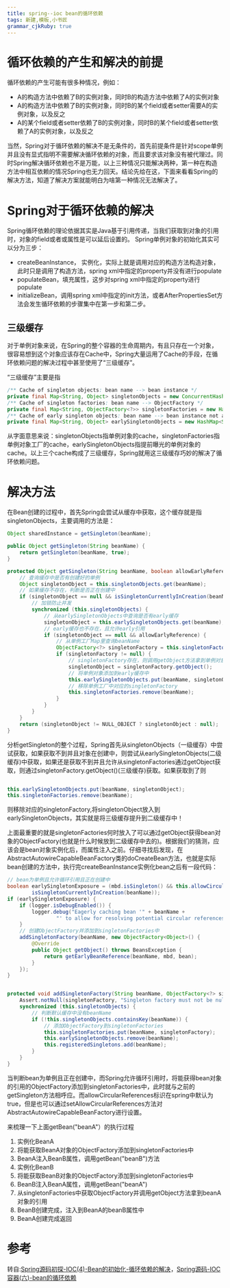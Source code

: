 ```yaml
---
title: spring--ioc bean的循环依赖
tags: 新建,模板,小书匠
grammar_cjkRuby: true
---
```


# 循环依赖的产生和解决的前提
循环依赖的产生可能有很多种情况，例如：

- A的构造方法中依赖了B的实例对象，同时B的构造方法中依赖了A的实例对象
- A的构造方法中依赖了B的实例对象，同时B的某个field或者setter需要A的实例对象，以及反之
- A的某个field或者setter依赖了B的实例对象，同时B的某个field或者setter依赖了A的实例对象，以及反之

当然，Spring对于循环依赖的解决不是无条件的，首先前提条件是针对scope单例并且没有显式指明不需要解决循环依赖的对象，而且要求该对象没有被代理过。同时Spring解决循环依赖也不是万能，以上三种情况只能解决两种，第一种在构造方法中相互依赖的情况Spring也无力回天。结论先给在这，下面来看看Spring的解决方法，知道了解决方案就能明白为啥第一种情况无法解决了。

# Spring对于循环依赖的解决
Spring循环依赖的理论依据其实是Java基于引用传递，当我们获取到对象的引用时，对象的field或者或属性是可以延后设置的。
Spring单例对象的初始化其实可以分为三步：

- createBeanInstance， 实例化，实际上就是调用对应的构造方法构造对象，此时只是调用了构造方法，spring xml中指定的property并没有进行populate
- populateBean，填充属性，这步对spring xml中指定的property进行populate
- initializeBean，调用spring xml中指定的init方法，或者AfterPropertiesSet方法会发生循环依赖的步骤集中在第一步和第二步。

## 三级缓存
对于单例对象来说，在Spring的整个容器的生命周期内，有且只存在一个对象，很容易想到这个对象应该存在Cache中，Spring大量运用了Cache的手段，在循环依赖问题的解决过程中甚至使用了“三级缓存”。

“三级缓存”主要是指

``` java
/** Cache of singleton objects: bean name --> bean instance */
private final Map<String, Object> singletonObjects = new ConcurrentHashMap<String, Object>(256);
/** Cache of singleton factories: bean name --> ObjectFactory */
private final Map<String, ObjectFactory<?>> singletonFactories = new HashMap<String, ObjectFactory<?>>(16);
/** Cache of early singleton objects: bean name --> bean instance not autowire */
private final Map<String, Object> earlySingletonObjects = new HashMap<String, Object>(16);
```
从字面意思来说：singletonObjects指单例对象的cache，singletonFactories指单例对象工厂的cache，earlySingletonObjects指提前曝光的单例对象的cache。以上三个cache构成了三级缓存，Spring就用这三级缓存巧妙的解决了循环依赖问题。

# 解决方法
在Bean创建的过程中，首先Spring会尝试从缓存中获取，这个缓存就是指singletonObjects，主要调用的方法是：

``` java
Object sharedInstance = getSingleton(beanName);

public Object getSingleton(String beanName) {
	return getSingleton(beanName, true);
}

protected Object getSingleton(String beanName, boolean allowEarlyReference) {
	// 查询缓存中是否有创建好的单例
	Object singletonObject = this.singletonObjects.get(beanName);
	// 如果缓存不存在，判断是否正在创建中
	if (singletonObject == null && isSingletonCurrentlyInCreation(beanName)) {
		// 加锁防止并发
		synchronized (this.singletonObjects) {
			// 从earlySingletonObjects中查询是否有early缓存
			singletonObject = this.earlySingletonObjects.get(beanName);
			// early缓存也不存在，且允许early引用
			if (singletonObject == null && allowEarlyReference) {
				// 从单例工厂Map里查询beanName
				ObjectFactory<?> singletonFactory = this.singletonFactories.get(beanName);
				if (singletonFactory != null) {
					// singletonFactory存在，则调用getObject方法拿到单例对象
					singletonObject = singletonFactory.getObject();
					// 将单例对象添加到early缓存中
					this.earlySingletonObjects.put(beanName, singletonObject);
					// 移除单例工厂中对应的singletonFactory
					this.singletonFactories.remove(beanName);
				}
			}
		}
	}
	return (singletonObject != NULL_OBJECT ? singletonObject : null);
}
```
分析getSingleton的整个过程，Spring首先从singletonObjects（一级缓存）中尝试获取，如果获取不到并且对象在创建中，则尝试从earlySingletonObjects(二级缓存)中获取，如果还是获取不到并且允许从singletonFactories通过getObject获取，则通过singletonFactory.getObject()(三级缓存)获取。如果获取到了则

``` java

this.earlySingletonObjects.put(beanName, singletonObject);
this.singletonFactories.remove(beanName);
```
则移除对应的singletonFactory,将singletonObject放入到earlySingletonObjects，其实就是将三级缓存提升到二级缓存中！

上面最重要的就是singletonFactories何时放入了可以通过getObject获得bean对象的ObjectFactory(也就是什么时候放到二级缓存中去的)。根据我们的猜测，应该会是bean对象实例化后，而属性注入之前。仔细寻找后发现，在AbstractAutowireCapableBeanFactory类的doCreateBean方法，也就是实际bean创建的方法中，执行完createBeanInstance实例化bean之后有一段代码：

``` java
// bean为单例且允许循环引用且正在创建中
boolean earlySingletonExposure = (mbd.isSingleton() && this.allowCircularReferences &&
		isSingletonCurrentlyInCreation(beanName));
if (earlySingletonExposure) {
	if (logger.isDebugEnabled()) {
		logger.debug("Eagerly caching bean '" + beanName +
				"' to allow for resolving potential circular references");
	}
	// 创建ObjectFactory并添加到singletonFactories中
	addSingletonFactory(beanName, new ObjectFactory<Object>() {
		@Override
		public Object getObject() throws BeansException {
			return getEarlyBeanReference(beanName, mbd, bean);
		}
	});
}


protected void addSingletonFactory(String beanName, ObjectFactory<?> singletonFactory) {
	Assert.notNull(singletonFactory, "Singleton factory must not be null");
	synchronized (this.singletonObjects) {
		// 判断默认缓存中没有beanName
		if (!this.singletonObjects.containsKey(beanName)) {
			// 添加ObjectFactory到singletonFactories
			this.singletonFactories.put(beanName, singletonFactory);
			this.earlySingletonObjects.remove(beanName);
			this.registeredSingletons.add(beanName);
		}
	}
}

```
当判断bean为单例且正在创建中，而Spring允许循环引用时，将能获得bean对象的引用的ObjectFactory添加到singletonFactories中，此时就与之前的getSingleton方法相呼应。而allowCircularReferences标识在spring中默认为true，但是也可以通过setAllowCircularReferences方法对AbstractAutowireCapableBeanFactory进行设置。

来梳理一下上面getBean("beanA"）的执行过程

1. 实例化BeanA
2. 将能获取BeanA对象的ObjectFactory添加到singletonFactories中
3. BeanA注入BeanB属性，调用getBean("beanB")方法
4. 实例化BeanB
5. 将能获取BeanB对象的ObjectFactory添加到singletonFactories中
6. BeanB注入BeanA属性，调用getBean("beanA")
7. 从singletonFactories中获取ObjectFactory并调用getObject方法拿到beanA对象的引用
8. BeanB创建完成，注入到BeanA的beanB属性中
9. BeanA创建完成返回


# 参考
转自:[Spring源码初探-IOC(4)-Bean的初始化-循环依赖的解决](https://www.jianshu.com/p/6c359768b1dc)，[Spring源码-IOC容器(六)-bean的循环依赖](https://my.oschina.net/u/2377110/blog/979226)


